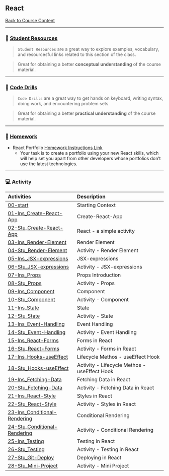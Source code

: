 ## React
[Back to Course Content](../../README.md)

-----
### :book: **[Student Resources](student-resources/README.md)**

> `Student Resources` are a great way to explore examples, vocabulary, and resourcesful links related to this section of the class.

> Great for obtaining a better **conceptual understanding** of the course material. 

------
### :dart: **[Code Drills](code-drills/README.md)**

> `Code Drills` are a great way to get hands on keyboard, writing syntax, doing work, and encountering problem sets. 

> Great for obtaining a better **practical understanding** of the course material. 

-----
### :pencil: **[Homework](homework/README.md)**

- React Portfolio
[Homework Instructions Link](homework/README.md)
     * Your task is to create a portfolio using your new React skills, which will help set you apart from other developers whose portfolios don’t use the latest technologies.

-----
### :computer: Activity

|  Activities |  Description |
|:--	|:--
|[00-start](activities/00-start)| Starting Context |
|[01-Ins_Create-React-App](activities/01-Ins_Create-React-App)| Create-React-App |
|[02-Stu_Create-React-App](activities/02-Stu_Create-React-App)| React - a simple activity |
|[03-Ins_Render-Element](activities/03-Ins_Render-Element)| Render Element |
|[04-Stu_Render-Element](activities/04-Stu_Render-Element)| Activity - Render Element|
|[05-Ins_JSX-expressions](activities/05-Ins_JSX-expressions)| JSX-expressions |
|[06-Stu_JSX-expressions](activities/06-Stu_JSX-expressions)| Activity - JSX-expressions|
|[07-Ins_Props](activities/07-Ins_Props)| Props Introduction |
|[08-Stu_Props](activities/08-Stu_Props)| Activity - Props |
|[09-Ins_Component](activities/09-Ins_Component)| Component |
|[10-Stu_Component](activities/10-Stu_Component)| Activity - Component |
|[11-Ins_State](activities/11-Ins_State)| State |
|[12-Stu_State](activities/12-Stu_State)| Activity - State 
|[13-Ins_Event-Handling](activities/13-Ins_Event-Handling)| Event Handling |
|[14-Stu_Event-Handling](activities/14-Stu_Event-Handling)| Activity - Event Handling|
|[15-Ins_React-Forms](activities/15-Ins_React-Forms)| Forms in React |
|[16-Stu_React-Forms](activities/16-Stu_React-Forms)| Activity - Forms in React|
|[17-Ins_Hooks-useEffect](activities/17-Ins_Hooks-useEffect)| Lifecycle Methos - useEffect Hook |
|[18-Stu_Hooks-useEffect](activities/18-Stu_Hooks-useEffect)| Activity - Lifecycle Methos - useEffect Hook |
|[19-Ins_Fetching-Data](activities/19-Ins_Fetching-Data)| Fetching Data in React |
|[20-Stu_Fetching-Data](activities/20-Stu_Fetching-Data)| Activity - Fetching Data in React|
|[21-Ins_React-Style](activities/21-Ins_React-Style)| Styles in React |
|[22-Stu_React-Style](activities/22-Stu_React-Style)| Activity - Styles in React|
|[23-Ins_Conditional-Rendering](activities/23-Ins_Conditional-Rendering)| Conditional Rendering |
|[24-Stu_Conditional-Rendering](activities/24-Stu_Conditional-Rendering)| Activity - Conditional Rendering|
|[25-Ins_Testing](activities/25-Ins_Testing)| Testing in React |
|[26-Stu_Testing](activities/26-Stu_Testing)| Activity - Testing in React |
|[27-Stu_Git-Deploy](activities/27-Stu_Git-Deploy)| Deploying in React |
|[28-Stu_Mini-Project](activities/28-Stu_Mini-Project)| Activity - Mini Project|



